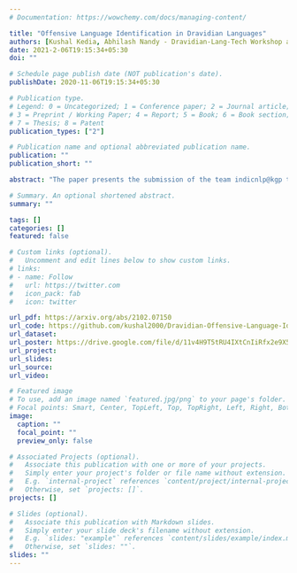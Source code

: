 ```yaml
---
# Documentation: https://wowchemy.com/docs/managing-content/

title: "Offensive Language Identification in Dravidian Languages"
authors: [Kushal Kedia, Abhilash Nandy - Dravidian-Lang-Tech Workshop at EACL 2021]
date: 2021-2-06T19:15:34+05:30
doi: ""

# Schedule page publish date (NOT publication's date).
publishDate: 2020-11-06T19:15:34+05:30

# Publication type.
# Legend: 0 = Uncategorized; 1 = Conference paper; 2 = Journal article;
# 3 = Preprint / Working Paper; 4 = Report; 5 = Book; 6 = Book section;
# 7 = Thesis; 8 = Patent
publication_types: ["2"]

# Publication name and optional abbreviated publication name.
publication: ""
publication_short: ""

abstract: "The paper presents the submission of the team indicnlp@kgp to the EACL 2021 shared task 'Offensive Language Identification in Dravidian Languages.' The task aimed to classify different offensive content types in 3 code-mixed Dravidian language datasets. The work leverages existing state of the art approaches in text classification by incorporating additional data and transfer learning on pre-trained models. Our final submission is an ensemble of an AWD-LSTM based model along with 2 different transformer model architectures based on BERT and RoBERTa. We achieved weighted-average F1 scores of 0.97, 0.77, and 0.72 in the Malayalam-English, Tamil-English, and Kannada-English datasets ranking 1st, 2nd, and 3rd on the respective tasks."

# Summary. An optional shortened abstract.
summary: ""

tags: []
categories: []
featured: false

# Custom links (optional).
#   Uncomment and edit lines below to show custom links.
# links:
# - name: Follow
#   url: https://twitter.com
#   icon_pack: fab
#   icon: twitter

url_pdf: https://arxiv.org/abs/2102.07150
url_code: https://github.com/kushal2000/Dravidian-Offensive-Language-Identification
url_dataset:
url_poster: https://drive.google.com/file/d/11v4H9T5tRU4IXtCnIiRfx2e9X5D7ZADP/view?usp=sharing
url_project:
url_slides:
url_source:
url_video:

# Featured image
# To use, add an image named `featured.jpg/png` to your page's folder. 
# Focal points: Smart, Center, TopLeft, Top, TopRight, Left, Right, BottomLeft, Bottom, BottomRight.
image:
  caption: ""
  focal_point: ""
  preview_only: false

# Associated Projects (optional).
#   Associate this publication with one or more of your projects.
#   Simply enter your project's folder or file name without extension.
#   E.g. `internal-project` references `content/project/internal-project/index.md`.
#   Otherwise, set `projects: []`.
projects: []

# Slides (optional).
#   Associate this publication with Markdown slides.
#   Simply enter your slide deck's filename without extension.
#   E.g. `slides: "example"` references `content/slides/example/index.md`.
#   Otherwise, set `slides: ""`.
slides: ""
---
```

